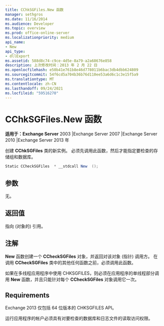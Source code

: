 ```yaml
---
title: CChkSGFiles.New 函数
manager: sethgros
ms.date: 11/16/2014
ms.audience: Developer
ms.topic: overview
ms.prod: office-online-server
ms.localizationpriority: medium
api_name:
- New
api_type:
- dllExport
ms.assetid: 588d8c74-c9ce-4d5e-8a79-a2a68676e858
description: 上次修改时间：2013 年 2 月 22 日
ms.openlocfilehash: e50b41e761b8e46d778011b6bac3db4dbb624809
ms.sourcegitcommit: 54f6cd5a704b36b76d110ee53a6d6c1c3e15f5a9
ms.translationtype: MT
ms.contentlocale: zh-CN
ms.lasthandoff: 09/24/2021
ms.locfileid: "59516270"
---
```

# <a name="cchksgfilesnew-function"></a>CChkSGFiles.New 函数

**适用于：Exchange Server** 2003 |Exchange Server 2007 |Exchange Server 2010 |Exchange Server 2013 年
  
创建 **CChkSGFiles** 类的新实例。 必须先调用此函数，然后才能指定要检查的存储组和数据库。 
  
```cs
Static CCheckSGFiles  * __stdcall New  ();

```

## <a name="parameters"></a>参数

无。
  
## <a name="return-value"></a>返回值

指向 (对象的) 引用。
  
## <a name="remarks"></a>注解

**New** 函数创建一个 **CCheckSGFiles** 对象，并返回对该对象 (指针) 调用方。 在调用 **CCheckSGFiles** 类中的其他任何函数之前，必须调用此函数。 
  
如果在多线程应用程序中使用 CHKSGFILES，则必须在应用程序的单线程部分调用 **New** 函数，并且只能针对每个 **CCheckSGFiles** 对象调用它一次。 
  
## <a name="requirements"></a>Requirements

Exchange 2013 仅包括 64 位版本的 CHKSGFILES API。
  
运行应用程序的帐户必须具有对要检查的数据库和日志文件的读取访问权限。
  

